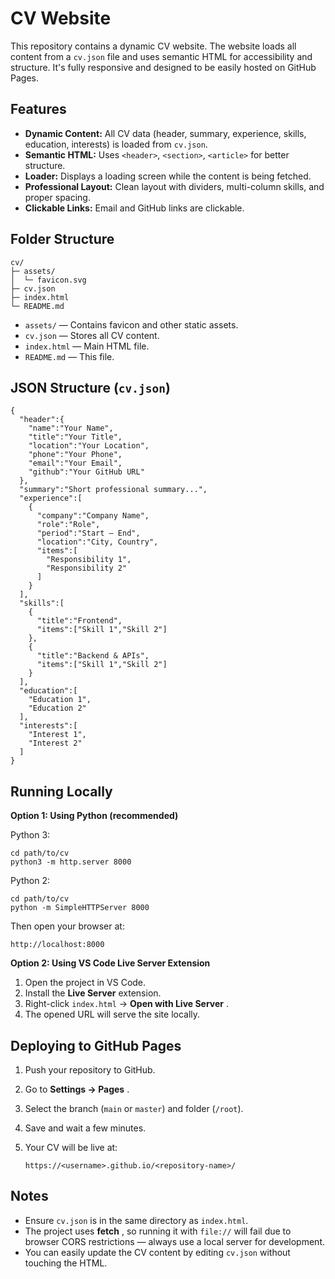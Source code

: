 # CV Website

This repository contains a dynamic CV website. The website loads all content from a `cv.json` file and uses semantic HTML for accessibility and structure. It's fully responsive and designed to be easily hosted on GitHub Pages.

## Features

- **Dynamic Content:** All CV data (header, summary, experience, skills, education, interests) is loaded from `cv.json`.
- **Semantic HTML:** Uses `<header>`, `<section>`, `<article>` for better structure.
- **Loader:** Displays a loading screen while the content is being fetched.
- **Professional Layout:** Clean layout with dividers, multi-column skills, and proper spacing.
- **Clickable Links:** Email and GitHub links are clickable.

## Folder Structure

<pre class="overflow-visible!" data-start="825" data-end="903"><div class="contain-inline-size rounded-2xl relative bg-token-sidebar-surface-primary"><div class="sticky top-9"><div class="absolute end-0 bottom-0 flex h-9 items-center pe-2"><div class="bg-token-bg-elevated-secondary text-token-text-secondary flex items-center gap-4 rounded-sm px-2 font-sans text-xs"></div></div></div><div class="overflow-y-auto p-4" dir="ltr"><code class="whitespace-pre!"><span><span>cv/
├─ assets/
│  └─ favicon.svg
├─ cv.json
├─ </span><span>index</span><span>.html
└─ README.md
</span></span></code></div></div></pre>

- `assets/` — Contains favicon and other static assets.
- `cv.json` — Stores all CV content.
- `index.html` — Main HTML file.
- `README.md` — This file.

## JSON Structure (`cv.json`)

<pre class="overflow-visible!" data-start="1096" data-end="1878"><div class="contain-inline-size rounded-2xl relative bg-token-sidebar-surface-primary"><div class="sticky top-9"><div class="absolute end-0 bottom-0 flex h-9 items-center pe-2"><div class="bg-token-bg-elevated-secondary text-token-text-secondary flex items-center gap-4 rounded-sm px-2 font-sans text-xs"></div></div></div><div class="overflow-y-auto p-4" dir="ltr"><code class="whitespace-pre! language-json"><span><span>{</span><span>
  </span><span>"header"</span><span>:</span><span></span><span>{</span><span>
    </span><span>"name"</span><span>:</span><span></span><span>"Your Name"</span><span>,</span><span>
    </span><span>"title"</span><span>:</span><span></span><span>"Your Title"</span><span>,</span><span>
    </span><span>"location"</span><span>:</span><span></span><span>"Your Location"</span><span>,</span><span>
    </span><span>"phone"</span><span>:</span><span></span><span>"Your Phone"</span><span>,</span><span>
    </span><span>"email"</span><span>:</span><span></span><span>"Your Email"</span><span>,</span><span>
    </span><span>"github"</span><span>:</span><span></span><span>"Your GitHub URL"</span><span>
  </span><span>}</span><span>,</span><span>
  </span><span>"summary"</span><span>:</span><span></span><span>"Short professional summary..."</span><span>,</span><span>
  </span><span>"experience"</span><span>:</span><span></span><span>[</span><span>
    </span><span>{</span><span>
      </span><span>"company"</span><span>:</span><span></span><span>"Company Name"</span><span>,</span><span>
      </span><span>"role"</span><span>:</span><span></span><span>"Role"</span><span>,</span><span>
      </span><span>"period"</span><span>:</span><span></span><span>"Start – End"</span><span>,</span><span>
      </span><span>"location"</span><span>:</span><span></span><span>"City, Country"</span><span>,</span><span>
      </span><span>"items"</span><span>:</span><span></span><span>[</span><span>
        </span><span>"Responsibility 1"</span><span>,</span><span>
        </span><span>"Responsibility 2"</span><span>
      </span><span>]</span><span>
    </span><span>}</span><span>
  </span><span>]</span><span>,</span><span>
  </span><span>"skills"</span><span>:</span><span></span><span>[</span><span>
    </span><span>{</span><span>
      </span><span>"title"</span><span>:</span><span></span><span>"Frontend"</span><span>,</span><span>
      </span><span>"items"</span><span>:</span><span></span><span>[</span><span>"Skill 1"</span><span>,</span><span></span><span>"Skill 2"</span><span>]</span><span>
    </span><span>}</span><span>,</span><span>
    </span><span>{</span><span>
      </span><span>"title"</span><span>:</span><span></span><span>"Backend & APIs"</span><span>,</span><span>
      </span><span>"items"</span><span>:</span><span></span><span>[</span><span>"Skill 1"</span><span>,</span><span></span><span>"Skill 2"</span><span>]</span><span>
    </span><span>}</span><span>
  </span><span>]</span><span>,</span><span>
  </span><span>"education"</span><span>:</span><span></span><span>[</span><span>
    </span><span>"Education 1"</span><span>,</span><span>
    </span><span>"Education 2"</span><span>
  </span><span>]</span><span>,</span><span>
  </span><span>"interests"</span><span>:</span><span></span><span>[</span><span>
    </span><span>"Interest 1"</span><span>,</span><span>
    </span><span>"Interest 2"</span><span>
  </span><span>]</span><span>
</span><span>}</span><span>
</span></span></code></div></div></pre>

## Running Locally

**Option 1: Using Python (recommended)**

Python 3:

<pre class="overflow-visible!" data-start="1953" data-end="2006"><div class="contain-inline-size rounded-2xl relative bg-token-sidebar-surface-primary"><div class="sticky top-9"><div class="absolute end-0 bottom-0 flex h-9 items-center pe-2"><div class="bg-token-bg-elevated-secondary text-token-text-secondary flex items-center gap-4 rounded-sm px-2 font-sans text-xs"></div></div></div><div class="overflow-y-auto p-4" dir="ltr"><code class="whitespace-pre! language-bash"><span><span>cd</span><span> path/to/cv
python3 -m http.server 8000
</span></span></code></div></div></pre>

Python 2:

<pre class="overflow-visible!" data-start="2019" data-end="2076"><div class="contain-inline-size rounded-2xl relative bg-token-sidebar-surface-primary"><div class="sticky top-9"><div class="absolute end-0 bottom-0 flex h-9 items-center pe-2"><div class="bg-token-bg-elevated-secondary text-token-text-secondary flex items-center gap-4 rounded-sm px-2 font-sans text-xs"></div></div></div><div class="overflow-y-auto p-4" dir="ltr"><code class="whitespace-pre! language-bash"><span><span>cd</span><span> path/to/cv
python -m SimpleHTTPServer 8000
</span></span></code></div></div></pre>

Then open your browser at:

`http://localhost:8000`

**Option 2: Using VS Code Live Server Extension**

1. Open the project in VS Code.
2. Install the **Live Server** extension.
3. Right-click `index.html` → **Open with Live Server** .
4. The opened URL will serve the site locally.

## Deploying to GitHub Pages

1. Push your repository to GitHub.
2. Go to **Settings → Pages** .
3. Select the branch (`main` or `master`) and folder (`/root`).
4. Save and wait a few minutes.
5. Your CV will be live at:

   `https://<username>.github.io/<repository-name>/`

## Notes

- Ensure `cv.json` is in the same directory as `index.html`.
- The project uses **fetch** , so running it with `file://` will fail due to browser CORS restrictions — always use a local server for development.
- You can easily update the CV content by editing `cv.json` without touching the HTML.
